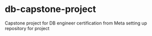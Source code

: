 # db-capstone-project
Capstone project for DB engineer certification from Meta
setting up repository for project
